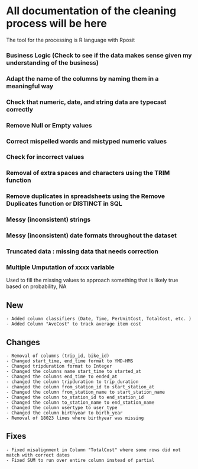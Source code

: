 # All documentation of the cleaning process will be here
The tool for the processing is R language with Rposit

### Business Logic (Check to see if the data makes sense given my understanding of the business) 
### Adapt the name of the columns by naming them in a meaningful way
### Check that numeric, date, and string data are typecast correctly
### Remove Null or Empty values
### Correct mispelled words and mistyped numeric values
### Check for incorrect values
### Removal of extra spaces and characters using the TRIM function
### Remove duplicates in spreadsheets using the Remove Duplicates function or DISTINCT in SQL


### Messy (inconsistent) strings 
### Messy (inconsistent) date formats throughout the dataset
### Truncated data : missing data that needs correction
### Multiple Umputation of xxxx variable
Used to fill the missing values to approach something that is likely true based on probability, NA


## New
    - Added column classifiers (Date, Time, PerUnitCost, TotalCost, etc. )
    - Added Column "AveCost" to track average item cost

## Changes
    - Removal of columns (trip_id, bike_id)
    - Changed start_time, end_time format to YMD-HMS
    - Changed tripduration format to Integer 
    - Changed the columns name start_time to started_at
    - Changed the columns end_time to ended_at
    - changed the column tripduration to trip_duration
    - changed the column from_station_id to start_station_at
    - Changed the column from_station_name to start_station_name 
    - Changed the column to_station_id to end_station_id
    - Changed the column to_station_name to end_station_name 
    - Changed the column usertype to user_type
    - Changed the column birthyear to birth_year
    - Removal of 18023 lines where birthyear was missing 

    

## Fixes
    - Fixed misalignment in Column "TotalCost" where some rows did not match with correct dates
    - Fixed SUM to run over entire column instead of partial
